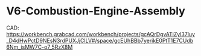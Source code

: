 # V6-Combustion-Engine-Assembly
CAD: https://workbench.grabcad.com/workbench/projects/gcAQrDgvATiZyl37luy_D4dHwPctD9NEsN3rdPUXJjClLV#/space/gcEUhBBb7yerikE0PtT1E7CUdb6Nm_isMW7C-o7_5RzX8M
